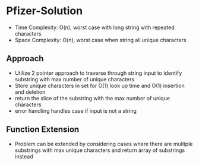 # Pfizer-Solution
- Time Complexity: O(n), worst case with long string with repeated characters
- Space Complexity: O(n), worst case when string all unique characters

## Approach
- Utilize 2 pointer approach to traverse through string input to identify substring with max number of unique characters
- Store unique characters in set for O(1) look up time and O(1) insertion and deletion
- return the slice of the substring with the max number of unique characters
- error handling handles case if input is not a string

## Function Extension
- Problem can be extended by considering cases where there are mulitple substrings with max unique characters and return array of substrings instead


